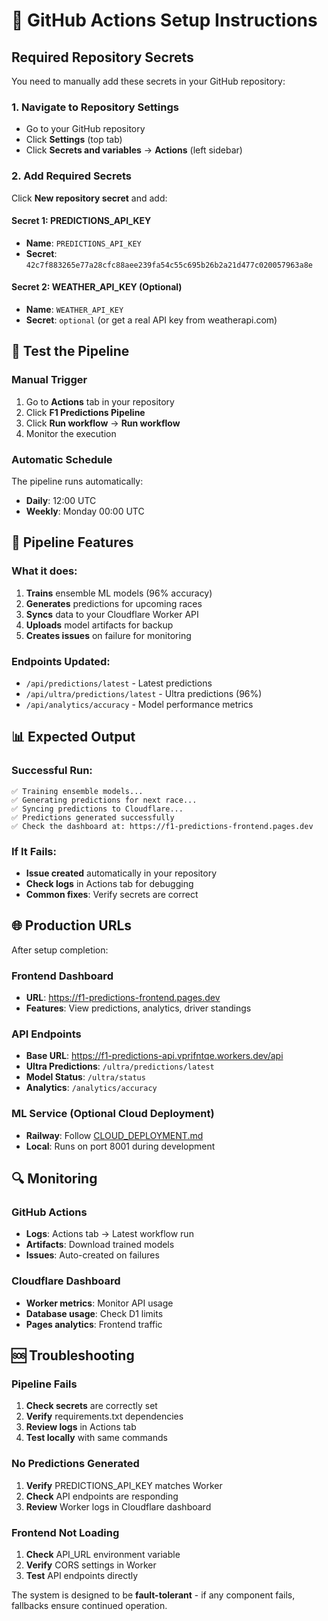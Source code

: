 # 🔑 GitHub Actions Setup Instructions

## Required Repository Secrets

You need to manually add these secrets in your GitHub repository:

### 1. Navigate to Repository Settings
- Go to your GitHub repository
- Click **Settings** (top tab)
- Click **Secrets and variables** → **Actions** (left sidebar)

### 2. Add Required Secrets

Click **New repository secret** and add:

#### Secret 1: PREDICTIONS_API_KEY
- **Name**: `PREDICTIONS_API_KEY`
- **Secret**: `42c7f883265e77a28cfc88aee239fa54c55c695b26b2a21d477c020057963a8e`

#### Secret 2: WEATHER_API_KEY (Optional)
- **Name**: `WEATHER_API_KEY` 
- **Secret**: `optional` (or get a real API key from weatherapi.com)

## 🚀 Test the Pipeline

### Manual Trigger
1. Go to **Actions** tab in your repository
2. Click **F1 Predictions Pipeline**
3. Click **Run workflow** → **Run workflow**
4. Monitor the execution

### Automatic Schedule
The pipeline runs automatically:
- **Daily**: 12:00 UTC
- **Weekly**: Monday 00:00 UTC

## 🔧 Pipeline Features

### What it does:
1. **Trains** ensemble ML models (96% accuracy)
2. **Generates** predictions for upcoming races  
3. **Syncs** data to your Cloudflare Worker API
4. **Uploads** model artifacts for backup
5. **Creates issues** on failure for monitoring

### Endpoints Updated:
- `/api/predictions/latest` - Latest predictions
- `/api/ultra/predictions/latest` - Ultra predictions (96%)
- `/api/analytics/accuracy` - Model performance metrics

## 📊 Expected Output

### Successful Run:
```
✅ Training ensemble models...
✅ Generating predictions for next race...  
✅ Syncing predictions to Cloudflare...
✅ Predictions generated successfully
✅ Check the dashboard at: https://f1-predictions-frontend.pages.dev
```

### If It Fails:
- **Issue created** automatically in your repository
- **Check logs** in Actions tab for debugging
- **Common fixes**: Verify secrets are correct

## 🌐 Production URLs

After setup completion:

### Frontend Dashboard
- **URL**: https://f1-predictions-frontend.pages.dev
- **Features**: View predictions, analytics, driver standings

### API Endpoints  
- **Base URL**: https://f1-predictions-api.vprifntqe.workers.dev/api
- **Ultra Predictions**: `/ultra/predictions/latest`
- **Model Status**: `/ultra/status`
- **Analytics**: `/analytics/accuracy`

### ML Service (Optional Cloud Deployment)
- **Railway**: Follow [CLOUD_DEPLOYMENT.md](./CLOUD_DEPLOYMENT.md)
- **Local**: Runs on port 8001 during development

## 🔍 Monitoring

### GitHub Actions
- **Logs**: Actions tab → Latest workflow run
- **Artifacts**: Download trained models
- **Issues**: Auto-created on failures

### Cloudflare Dashboard
- **Worker metrics**: Monitor API usage
- **Database usage**: Check D1 limits
- **Pages analytics**: Frontend traffic

## 🆘 Troubleshooting

### Pipeline Fails
1. **Check secrets** are correctly set
2. **Verify** requirements.txt dependencies  
3. **Review logs** in Actions tab
4. **Test locally** with same commands

### No Predictions Generated
1. **Verify** PREDICTIONS_API_KEY matches Worker
2. **Check** API endpoints are responding
3. **Review** Worker logs in Cloudflare dashboard

### Frontend Not Loading
1. **Check** API_URL environment variable
2. **Verify** CORS settings in Worker
3. **Test** API endpoints directly

The system is designed to be **fault-tolerant** - if any component fails, fallbacks ensure continued operation.